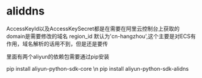 # aliddns

AccessKeyId以及AccessKeySecret都是在需要在阿里云控制台上获取的
domain是需要修改的域名
region_id 默认为'cn-hangzhou',这个主要是对ECS有作用，域名解析的话用不到，但是还是要传


里面有两个aliyun的依赖包需要通过pip安装

pip install aliyun-python-sdk-core \n
pip install aliyun-python-sdk-alidns
